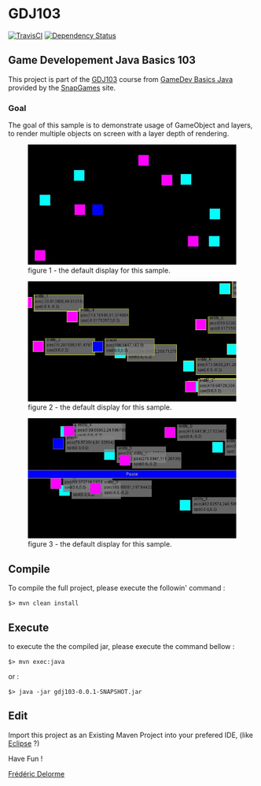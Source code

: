 # GDJ103

[![TravisCI](https://travis-ci.org/SnapGames/GDJ103.svg?branch=develop)](https://travis-ci.org/SnapGames/GDJ103 "open the TravisCI compilation trend") [![Dependency Status](https://www.versioneye.com/user/projects/59b96ed76725bd004960a6c8/badge.svg?style=flat-square)](https://www.versioneye.com/user/projects/59b96ed76725bd004960a6c8 "Go and visit VersionEye")

## Game Developement Java Basics 103

This project is part of the [GDJ103](https://classroom.google.com/c/NzI2ODQ3NjU2MFpa/t/NzI2Nzg0MjgxNFpa) course from [GameDev Basics
Java](https://classroom.google.com/c/NzI2ODQ3NjU2MFpa "Open the official on-line course") 
provided by the [SnapGames](http://snapgames.fr) site. 

### Goal

The goal of this sample is to demonstrate usage of GameObject and layers, to render multiple objects on screen with a layer depth of rendering.

<figure>
  <img src="./src/main/resources/gdj103-sample.jpg" title="Sample GDJ103 some game objects"/>
  <figcaption>figure 1 - the default display for this sample.</figcaption>
</figure>

<figure>
  <img src="./src/main/resources/gdj103-sample-debug-mode.jpg" title="debug mode display information about GameObject's"/>
  <figcaption>figure 2 - the default display for this sample.</figcaption>
</figure>

<figure>
  <img src="./src/main/resources/gdj103-sample-pause-mode.jpg" title="Pause mode"/>
  <figcaption>figure 3 - the default display for this sample.</figcaption>
</figure>

## Compile

To compile the full project, please execute the followin' command :

    $> mvn clean install


## Execute

to execute the the compiled jar, please execute the command bellow :

    $> mvn exec:java

or :

    $> java -jar gdj103-0.0.1-SNAPSHOT.jar

## Edit

Import this project as an Existing Maven Project into your prefered IDE, 
(like [Eclipse](http://www.eclipse.org/downloads "open the eclipse official web download page") ?)




Have Fun !

[Frédéric Delorme](mailto:contact@snapgames.fr?subject=gdj103 "send a mail to your tutor")
